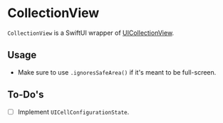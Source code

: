 # CollectionView

`CollectionView` is a SwiftUI wrapper of [UICollectionView](https://developer.apple.com/documentation/uikit/uicollectionview).

## Usage

- Make sure to use `.ignoresSafeArea()` if it's meant to be full-screen.

## To-Do's

- [ ] Implement `UICellConfigurationState`.
